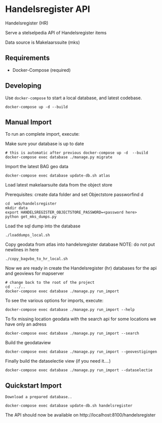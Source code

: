 Handelsregister API
=====================

Handelsregister (HR)

Serve a stelselpedia API of Handelsregister items

Data source is Makelaarssuite (mks)


Requirements
------------

* Docker-Compose (required)


Developing
----------

Use `docker-compose` to start a local database, and latest codebase.

	docker-compose up -d --build

Manual Import
-------------

To run an complete import, execute:

Make sure your database is up to date

	# this is automatic after previous docker-compose up -d  --build
	docker-compose exec database ./manage.py migrate

Import the latest BAG geo data

    docker-compose exec database update-db.sh atlas

Load latest makelaarsuite data from the object store

Prerequisites: create data folder and set Objectstore passworfind d

	cd  web/handelsregister
	mkdir data
	export HANDELSREGISTER_OBJECTSTORE_PASSWORD=<password here>
    python get_mks_dumps.py

Load the sql dump into the database

    ./loaddumps_local.sh

Copy geodata from atlas into handelsregister database
NOTE: do not put newlines in here

    ./copy_bagvbo_to_hr_local.sh

Now we are ready in create the Handelsregister (hr) databases
for the api and geoviews for mapserver

	# change back to the root of the project
	cd  ../..
    docker-compose exec database ./manage.py run_import

To see the various options for imports, execute:

    docker-compose exec database ./manage.py run_import --help

To fix missing location geodata with the search api
for some locations we have only an adress

    docker-compose exec database ./manage.py run_import --search

Build the geodataview

    docker-compose exec database ./manage.py run_import --geovestigingen

Finally build the dataselectie view (if you need it....)

    docker-compose exec database ./manage.py run_import --dataselectie


Quickstart Import
-----------------
    Download a prepared database..

    docker-compose exec database update-db.sh handelsregister 
    

The API should now be available on http://localhost:8100/handelsregister
